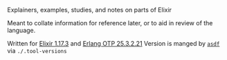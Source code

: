Explainers, examples, studies, and notes on parts of Elixir

Meant to collate information for reference later, or to aid in review of the
  language.

Written for [Elixir 1.17.3](https://hexdocs.pm/elixir/1.17.3/introduction.html) and [Erlang OTP 25.3.2.21](https://www.erlang.org/patches/otp-25.3.2.21)
Version is manged by [`asdf`](https://asdf-vm.com/) via `./.tool-versions`

